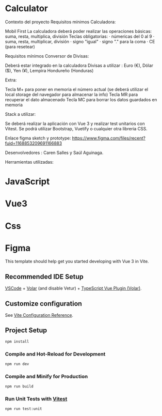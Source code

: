 # Calculator

Contexto del proyecto Requisitos mínimos Calculadora:

Mobil First La calculadora deberá poder realizar las operaciones básicas: suma, resta, multiplica, división Teclas obligatorias: · númericas del 0 al 9 · suma, resta, multiplicar, división · signo "igual" · signo "." para la coma · CE (para resetear)​

Requisitos mínimos Conversor de Divisas:

Deberá estar integrado en la calculadora Divisas a utilizar : Euro (€), Dólar ($), Yen (¥), Lempira Hondureño (Honduras)​

Extra:

Tecla M+ para poner en memoria el número actual (se deberá utilizar el local storage del navegador para almacenar la info) Tecla MR para recuperar el dato almacenado Tecla MC para borrar los datos guardados en memoria​

Stack a utilizar:

Se deberá realizar la aplicación con Vue 3 y realizar test unitarios con Vitest. Se podrá utilizar Bootstrap, Vuetify o cualquier otra libreria CSS.


Enlace figma sketch y prototype:
https://www.figma.com/files/recent?fuid=1168853209691166883

​Desenvolvedores : Caren Salles y Saúl Aguinaga.

Herramientas utilizadas:
# JavaScript 
# Vue3
# Css
# Figma




This template should help get you started developing with Vue 3 in Vite.

## Recommended IDE Setup

[VSCode](https://code.visualstudio.com/) + [Volar](https://marketplace.visualstudio.com/items?itemName=Vue.volar) (and disable Vetur) + [TypeScript Vue Plugin (Volar)](https://marketplace.visualstudio.com/items?itemName=Vue.vscode-typescript-vue-plugin).

## Customize configuration

See [Vite Configuration Reference](https://vitejs.dev/config/).

## Project Setup

```sh
npm install
```

### Compile and Hot-Reload for Development

```sh
npm run dev
```

### Compile and Minify for Production

```sh
npm run build
```

### Run Unit Tests with [Vitest](https://vitest.dev/)

```sh
npm run test:unit
```
